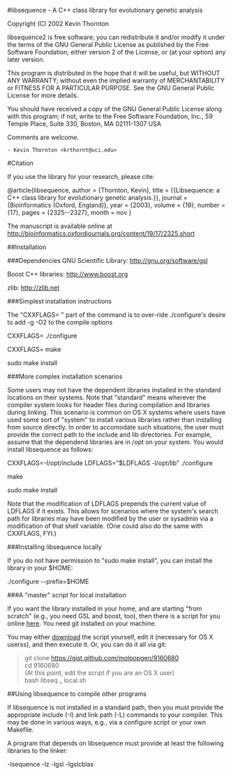 #libsequence - A C++ class library for evolutionary genetic analysis



  Copyright (C) 2002 Kevin Thornton

  libsequence2 is free software; you can redistribute it and/or modify
  it under the terms of the GNU General Public License as published by
  the Free Software Foundation; either version 2 of the License, or
  (at your option) any later version.

  This program is distributed in the hope that it will be useful,
  but WITHOUT ANY WARRANTY; without even the implied warranty of
  MERCHANTABILITY or FITNESS FOR A PARTICULAR PURPOSE.  See the
  GNU General Public License for more details.

  You should have received a copy of the GNU General Public License
  along with this program; if not, write to the Free Software
  Foundation, Inc., 59 Temple Place, Suite 330, Boston, MA  02111-1307  USA

Comments are welcome.

	- Kevin Thornton <krthornt@uci.edu>

#Citation

If you use the library for your research, please cite:

@article{libsequence,
author = {Thornton, Kevin},
title = {{Libsequence: a C++ class library for evolutionary genetic analysis.}},
journal = {Bioinformatics (Oxford, England)},
year = {2003},
volume = {19},
number = {17},
pages = {2325--2327},
month = nov
}

The manuscript is available online at http://bioinformatics.oxfordjournals.org/content/19/17/2325.short

##Installation

###Dependencies
GNU Scientific Library: http://gnu.org/software/gsl

Boost C++ libraries: http://www.boost.org

zlib: http://zlib.net

###Simplest installation instructions

The "CXXFLAGS= " part of the command is to over-ride ./configure's desire to add -g -O2 to the compile options

CXXFLAGS= ./configure

CXXFLAGS= make

sudo make install

###More complex installation scenarios

Some users may not have the dependent libraries installed in the standard locations on their systems.  Note that "standard" means wherever the compiler system looks for header files during compilation and libraries during linking.  This scenario is common on OS X systems where users have used some sort of "system" to install various libraries rather than installing from source directly.  In order to accomodate such situations, the user must provide the correct path to the include and lib directories.  For example, assume that the dependend libraries are in /opt on your system.  You would install libsequence as follows:

CXXFLAGS=-I/opt/include LDFLAGS="$LDFLAGS -l/opt/lib" ./configure

make

sudo make install

Note that the modification of LDFLAGS prepends the current value of LDFLAGS if it exists.  This allows for scenarios where the system's search path for libraries may have been modified by the user or sysadmin via a modification of that shell variable.  (One could also do the same with CXXFLAGS, FYI.)

###Installing libsequence locally

If you do not have permission to "sudo make install", you can install the library in your $HOME:

./configure --prefix=$HOME

###A "master" script for local installation

If you want the library installed in your home, and are starting "from scratch" (e.g., you need GSL and boost, too), then there is a script for you online [here](https://gist.github.com/molpopgen/9160680).  You need git installed on your machine.

You may either [download](https://gist.github.com/molpopgen/9160680) the script yourself, edit it (necessary for OS X userss), and then execute it.  Or, you can do it all via git:

> git clone https://gist.github.com/molpopgen/9160680<br>
> cd 9160680<br>
> (At this point, edit the script if you are an OS X user)<br>
> bash libseq _ local.sh<br>


##Using libsequence to compile other programs

If libsequence is not installed in a standard path, then you must provide the appropriate include (-I) and link path (-L) commands to your compiler.  This may be done in various ways, e.g., via a configure script or your own Makefile.

A program that depends on libsequence must provide at least the following libraries to the linker:

-lsequence -lz -lgsl -lgslcblas